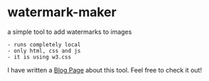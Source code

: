 # watermark-maker
a simple tool to add watermarks to images

    - runs completely local
    - only html, css and js
    - it is using w3.css

I have written a [Blog Page](https://arbs09.dev/projects/) about this tool. Feel free to check it out!
